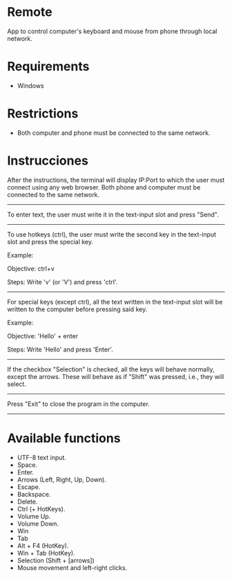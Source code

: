 # Remote

App to control computer's keyboard and mouse from phone through local network.

# Requirements
- Windows

# Restrictions
- Both computer and phone must be connected to the same network.

# Instrucciones

After the instructions, the terminal will display IP:Port to
which the user must connect using any web browser. Both phone
and computer must be connected to the same network.
****************************************************************
To enter text, the user must write it in the text-input slot and
press "Send".
****************************************************************
To use hotkeys (ctrl), the user must write the second key in the
text-input slot and press the special key.

Example: 

Objective: ctrl+v

Steps: Write 'v' (or 'V') and press 'ctrl'.
****************************************************************
For special keys (except ctrl), all the text written in the
text-input slot will be written to the computer before pressing
said key.

Example: 

Objective: 'Hello' + enter

Steps: Write 'Hello' and press 'Enter'.
****************************************************************
If the checkbox "Selection" is checked, all the keys will
behave normally, except the arrows. These will behave as if
"Shift" was pressed, i.e., they will select.
****************************************************************
Press "Exit" to close the program in the computer.
****************************************************************


# Available functions
- UTF-8 text input.
- Space.
- Enter.
- Arrows (Left, Right, Up, Down).
- Escape.
- Backspace.
- Delete.
- Ctrl (+ HotKeys).
- Volume Up.
- Volume Down.
- Win
- Tab
- Alt + F4 (HotKey).
- Win + Tab (HotKey).
- Selection (Shift + [arrows])
- Mouse movement and left-right clicks.
